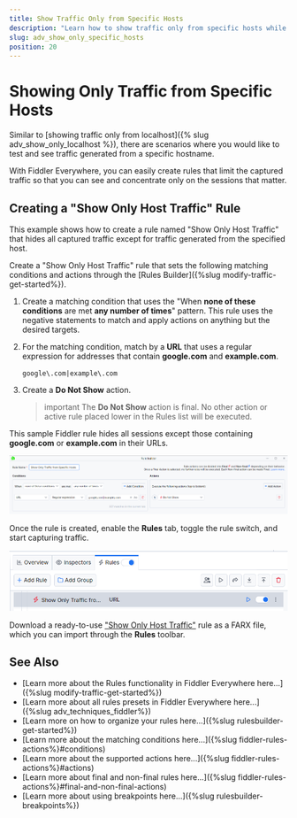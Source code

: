 ```yaml
---
title: Show Traffic Only from Specific Hosts
description: "Learn how to show traffic only from specific hosts while using Fiddler's rules."
slug: adv_show_only_specific_hosts
position: 20
---
```


# Showing Only Traffic from Specific Hosts

Similar to [showing traffic only from localhost]({% slug adv_show_only_localhost %}), there are scenarios where you would like to test and see traffic generated from a specific hostname.

With Fiddler Everywhere, you can easily create rules that limit the captured traffic so that you can see and concentrate only on the sessions that matter.

## Creating a "Show Only Host Traffic" Rule

This example shows how to create a rule named "Show Only Host Traffic" that hides all captured traffic except for traffic generated from the specified host.

Create a "Show Only Host Traffic" rule that sets the following matching conditions and actions through the [Rules Builder]({%slug modify-traffic-get-started%}).

1. Create a matching condition that uses the "When **none of these conditions** are met **any number of times**" pattern. This rule uses the negative statements to match and apply actions on anything but the desired targets.

1. For the matching condition, match by a **URL** that uses a regular expression for addresses that contain **google.com** and **example.com**.

    ```regex
    google\.com|example\.com
    ```

1. Create a **Do Not Show** action.

    >important The **Do Not Show** action is final. No other action or active rule placed lower in the Rules list will be executed.

This sample Fiddler rule hides all sessions except those containing **google.com** or **example.com** in their URLs.

![Creating "Show Only Host Traffic" rule](../../images/advanced/adv-show-only-specific-hosts.png)

Once the rule is created, enable the **Rules** tab, toggle the rule switch, and start capturing traffic.

![Activating the "Show Only Host Traffic" rule](../../images/advanced/adv-show-only-specific-host-active.png)

Download a ready-to-use <a href="https://github.com/telerik/fiddler-everywhere/tree/master/rules/show-only-specific-hosts" target="_blank">"Show Only Host Traffic"</a> rule as a FARX file, which you can import through the **Rules** toolbar.
 
## See Also

* [Learn more about the Rules functionality in Fiddler Everywhere here...]({%slug modify-traffic-get-started%})
* [Learn more about all rules presets in Fiddler Everywhere here...]({%slug adv_techniques_fiddler%})
* [Learn more on how to organize your rules here...]({%slug rulesbuilder-get-started%})
* [Learn more about the matching conditions here...]({%slug fiddler-rules-actions%}#conditions)
* [Learn more about the supported actions here...]({%slug fiddler-rules-actions%}#actions)
* [Learn more about final and non-final rules here...]({%slug fiddler-rules-actions%}#final-and-non-final-actions)
* [Learn more about using breakpoints here...]({%slug rulesbuilder-breakpoints%})
